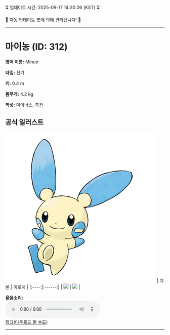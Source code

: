 
⏳ 업데이트 시간: 2025-09-17 14:30:26 (KST) ⏳

🤖 자동 업데이트 봇에 의해 관리됩니다! 🤖

---

# 마이농 (ID: 312)
**영어 이름:** Minun

**타입:** 전기

**키:** 0.4 m

**몸무게:** 4.2 kg

**특성:** 마이너스, 축전

## 공식 일러스트
![](https://raw.githubusercontent.com/PokeAPI/sprites/master/sprites/pokemon/other/official-artwork/312.png)
| 기본 | 이로치 |
|:----:|:------:|
| <img src="http://play.pokemonshowdown.com/sprites/ani/minun.gif" width="200"> | <img src="http://play.pokemonshowdown.com/sprites/ani-shiny/minun.gif" width="200"> |

**울음소리:**<br><audio controls src="https://raw.githubusercontent.com/PokeAPI/cries/main/cries/pokemon/latest/312.ogg"></audio><br> [링크(다운로드 될 수도)](https://raw.githubusercontent.com/PokeAPI/cries/main/cries/pokemon/latest/312.ogg)


---
